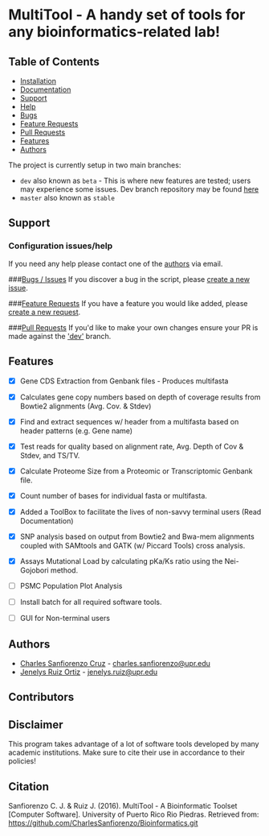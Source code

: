 # MultiTool - A handy set of tools for any bioinformatics-related lab!


## Table of Contents
- [Installation]()
- [Documentation](https://github.com/CharlesSanfiorenzo/Bioinformatics/tree/master/docs)
- [Support](#support)
 - [Help](#configuration-issueshelp)
 - [Bugs](#bugs--issues)
 - [Feature Requests](#feature-requests)
 - [Pull Requests](#pull-requests)
- [Features](#features)
- [Authors](#authors)

The project is currently setup in two main branches:
- `dev` also known as `beta` - This is where new features are tested; users may experience some issues. Dev branch repository may be found [here]()
- `master` also known as `stable`   

## Support

### Configuration issues/help
If you need any help please contact one of the [authors](#authors) via email.

###[Bugs / Issues](https://github.com/CharlesSanfiorenzo/Bioinformatics/issues)
If you discover a bug in the script, please [create a new issue](https://github.com/CharlesSanfiorenzo/Bioinformatics/issues/new).

###[Feature Requests](https://github.com/CharlesSanfiorenzo/Bioinformatics/labels/Feature%20Request)
If you have a feature you would like added, please [create a new request](https://github.com/CharlesSanfiorenzo/Bioinformatics/issues/new).


###[Pull Requests]()
If you'd like to make your own changes ensure your PR is made against the ['dev']() branch.

## Features
- [x] Gene CDS Extraction from Genbank files - Produces multifasta
- [x] Calculates gene copy numbers based on depth of coverage results from Bowtie2 alignments (Avg. Cov. & Stdev)
- [x] Find and extract sequences w/ header from a multifasta based on header patterns (e.g. Gene name)
- [x] Test reads for quality based on alignment rate, Avg. Depth of Cov & Stdev, and TS/TV. 
- [x] Calculate Proteome Size from a Proteomic or Transcriptomic Genbank file.
- [x] Count number of bases for individual fasta or multifasta.
- [x] Added a ToolBox to facilitate the lives of non-savvy terminal users (Read Documentation)
- [x] SNP analysis based on output from Bowtie2 and Bwa-mem alignments coupled with SAMtools and GATK (w/ Piccard Tools) cross analysis.
- [x] Assays Mutational Load by calculating pKa/Ks ratio using the Nei-Gojobori method.
- [ ] PSMC Population Plot Analysis
- [ ] Install batch for all required software tools.
- [ ] GUI for Non-terminal users


## Authors
- [Charles Sanfiorenzo Cruz]() - charles.sanfiorenzo@upr.edu
- [Jenelys Ruiz Ortiz]() - jenelys.ruiz@upr.edu


## Contributors
 
  

## Disclaimer
This program takes advantage of a lot of software tools developed by many academic institutions. Make sure to cite their use in accordance to their policies!

## Citation
Sanfiorenzo C. J. & Ruiz J. (2016). MultiTool - A Bioinformatic Toolset [Computer Software]. University of Puerto Rico 
Rio Piedras. Retrieved from: https://github.com/CharlesSanfiorenzo/Bioinformatics.git
